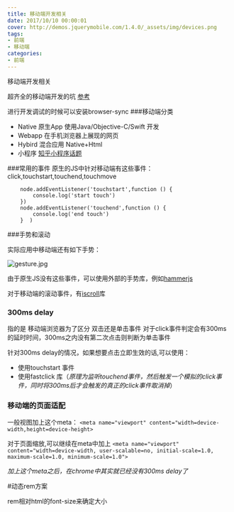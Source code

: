 ```yaml
---
title: 移动端开发相关
date: 2017/10/10 00:00:01
cover: http://demos.jquerymobile.com/1.4.0/_assets/img/devices.png
tags: 
- 前端
- 移动端
categories: 
- 前端
---
```

移动端开发相关
<!--more-->

超齐全的移动端开发的坑 [参考](https://github.com/jtyjty99999/mobileTech/blob/master/README.md)

进行开发调试的时候可以安装browser-sync
###移动端分类
- Native   原生App  使用Java/Objective-C/Swift 开发
- Webapp  在手机浏览器上展现的网页
- Hybird  混合应用  Native+Html
- 小程序     [知乎小程序话题](https://www.zhihu.com/topic/20061410/hot)

###常用的事件
原生的JS中针对移动端有这些事件：
click,touchstart,touchend,touchmove
```
    node.addEventListener('touchstart',function () {
        console.log('start touch')
    })
    node.addEventListener('touchend',function () {
        console.log('end touch')
    }  )
```
###手势和滚动

实际应用中移动端还有如下手势：

![gesture.jpg](http://upload-images.jianshu.io/upload_images/7113407-762ce00ad2c5f3e6.jpg?imageMogr2/auto-orient/strip%7CimageView2/2/w/1240)

由于原生JS没有这些事件，可以使用外部的手势库，例如[hammerjs](http://hammerjs.github.io/)

对于移动端的滚动事件，有[iscroll](http://iscrolljs.com/)库

### 300ms delay

指的是 移动端浏览器为了区分 双击还是单击事件  对于click事件判定会有300ms的延时时间，300ms之内没有第二次点击则判断为单击事件

针对300ms delay的情况，如果想要点击立即生效的话,可以使用：
- 使用touchstart 事件
- 使用fastclick 库（*原理为监听touchend事件，然后触发一个模拟的click事件，同时将300ms后才会触发的真正的click事件取消掉*）

### 移动端的页面适配

一般视图加上这个meta：
`<meta name="viewport"
          content="width=device-width,height=device-height>`

对于页面缩放,可以继续在meta中加上
`<meta name="viewport"
          content="width=device-width, user-scalable=no, initial-scale=1.0, maximum-scale=1.0, minimum-scale=1.0">`

*加上这个meta之后，在chrome中其实就已经没有300ms delay了*


#动态rem方案

rem相对html的font-size来确定大小



